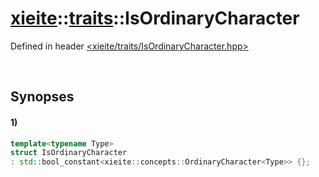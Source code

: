 # [xieite](../xieite.md)\:\:[traits](../traits.md)\:\:IsOrdinaryCharacter
Defined in header [<xieite/traits/IsOrdinaryCharacter.hpp>](../../include/xieite/traits/IsOrdinaryCharacter.hpp)

&nbsp;

## Synopses
#### 1)
```cpp
template<typename Type>
struct IsOrdinaryCharacter
: std::bool_constant<xieite::concepts::OrdinaryCharacter<Type>> {};
```
